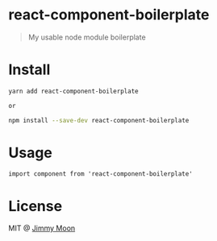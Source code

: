 # react-component-boilerplate

> My usable node module boilerplate

# Install

```sh
yarn add react-component-boilerplate

or

npm install --save-dev react-component-boilerplate
```

# Usage

```
import component from 'react-component-boilerplate'
```

# License

MIT @ [Jimmy Moon](https://jimmy.im)
